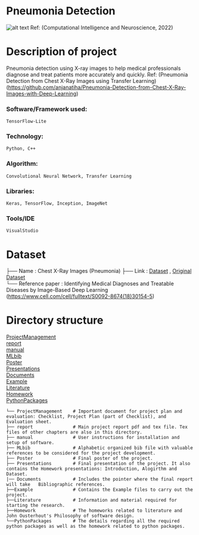 # Pneumonia Detection
![alt text](https://www.hindawi.com/journals/cin/2022/7474304/fig6/)
Ref: (Computational Intelligence and Neuroscience, 2022)
# Description of project
Pneumonia detection using X-ray images to help medical professionals diagnose and treat patients more accurately and quickly.
Ref: (Pneumonia Detection from Chest X-Ray Images using Transfer Learning) (https://github.com/anjanatiha/Pneumonia-Detection-from-Chest-X-Ray-Images-with-Deep-Learning)


### Software/Framework used:
    TensorFlow-Lite
### Technology: 
    Python, C++
### Algorithm:
    Convolutional Neural Network, Transfer Learning
### Libraries:
	Keras, TensorFlow, Inception, ImageNet
### Tools/IDE
    VisualStudio

# Dataset
├── Name : Chest X-Ray Images (Pneumonia)
├── Link : [Dataset](https://www.kaggle.com/datasets/paultimothymooney/chest-xray-pneumonia) , [Original Dataset](https://data.mendeley.com/datasets/rscbjbr9sj/2) <br>
└── Reference paper : Identifying Medical Diagnoses and Treatable Diseases by Image-Based Deep Learning (https://www.cell.com/cell/fulltext/S0092-8674(18)30154-5) <br>


# Directory structure
[ProjectManagement](https://github.com/Wings-hub/BA23-03-Pneumonia-Detection/tree/main/ProjectManagement) <br>
[report](https://github.com/Wings-hub/BA23-03-Pneumonia-Detection/tree/main/report) <br>
[manual](https://github.com/Wings-hub/BA23-03-Pneumonia-Detection/tree/main/manual) <br>
[MLbib](https://github.com/Wings-hub/BA23-03-Pneumonia-Detection/tree/main/MLbib) <br>
[Poster](https://github.com/Wings-hub/BA23-03-Pneumonia-Detection/tree/main/Poster) <br>
[Presentations](https://github.com/Wings-hub/BA23-03-Pneumonia-Detection/tree/main/Presentations) <br>
[Documents](https://github.com/Wings-hub/BA23-03-Pneumonia-Detection/tree/main/Documents) <br>
[Example](https://github.com/Wings-hub/BA23-03-Pneumonia-Detection/tree/main/Example) <br>
[Literature](https://github.com/Wings-hub/BA23-03-Pneumonia-Detection/tree/main/Literature) <br>
[Homework](https://github.com/Wings-hub/BA23-03-Pneumonia-Detection/tree/main/Homework) <br>
[PythonPackages](https://github.com/Wings-hub/BA23-03-Pneumonia-Detection/tree/main/PythonPackages) <br>

```
└── ProjectManagement 	 # Important document for project plan and evaluation: Checklist, Project Plan (part of Checklist), and Evaluation sheet.
├── report				 # Main project report pdf and tex file. Tex files of other chapters are also in this directory.
├── manual				 # User instructions for installation and setup of software. 
├── MLbib				 # Alphabetic organized bib file with valuable references to be considered for the project development.
├── Poster				 # Final poster of the project.
├── Presentations		 # Final presentation of the project. It also contains the Homework presentations: Introduction, Alogirthm and Dataset.
|── Documents			 # Includes the pointer where the final report will take   Bibliographic references.
├──Example				 # Contains the Example files to carry out the project.
├──Literature            # Information and material required for starting the research. 
├──Homework				 # The homeworks related to literature and John Ousterhout's Philosophy of software design.
└──PythonPackages        # The details regarding all the required python packages as well as the homework related to python packages.	 
```

